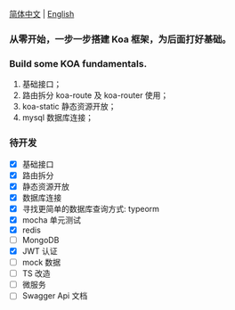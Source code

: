 [简体中文](./README.md) | [English](./README.en.md)

### 从零开始，一步一步搭建 Koa 框架，为后面打好基础。

### Build some KOA fundamentals.

1. 基础接口；
2. 路由拆分 koa-route 及 koa-router 使用；
3. koa-static 静态资源开放；
4. mysql 数据库连接；

### 待开发

- [x] 基础接口
- [x] 路由拆分
- [x] 静态资源开放
- [x] 数据库连接
- [x] 寻找更简单的数据库查询方式: typeorm
- [x] mocha 单元测试
- [x] redis
- [ ] MongoDB
- [x] JWT 认证
- [ ] mock 数据
- [ ] TS 改造
- [ ] 微服务
- [ ] Swagger Api 文档
